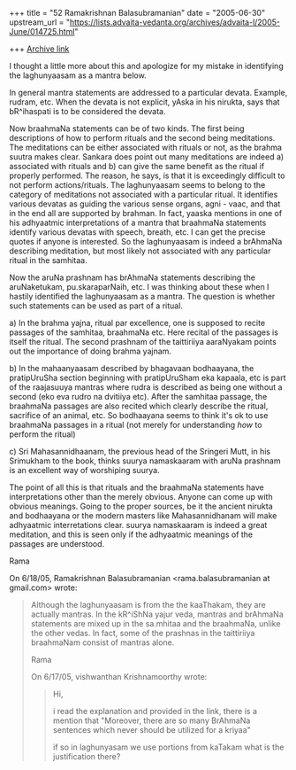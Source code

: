 +++
title = "52 Ramakrishnan Balasubramanian"
date = "2005-06-30"
upstream_url = "https://lists.advaita-vedanta.org/archives/advaita-l/2005-June/014725.html"

+++
[Archive link](https://lists.advaita-vedanta.org/archives/advaita-l/2005-June/014725.html)

I thought a little more about this and apologize for my mistake in
identifying the laghunyaasam as a mantra below.

In general mantra statements are addressed to a particular devata.
Example, rudram, etc. When the devata is not explicit, yAska in his
nirukta, says that bR^ihaspati is to be considered the devata.

Now braahmaNa statements can be of two kinds. The first being
descriptions of how to perform rituals and the second being
meditations. The meditations can be either associated with rituals or
not, as the brahma suutra makes clear. Sankara does point out many
meditations are indeed a) associated with rituals and b) can give the
same benefit as the ritual if properly performed. The reason, he says,
is that it is exceedingly difficult  to not perform actions/rituals.
The laghunyaasam seems to belong to the category of meditations not
associated with a particular ritual. It identifies various devatas as
guiding the various sense organs, agni - vaac, and that in the end all
are supported by brahman. In fact, yaaska mentions in one of his
adhyaatmic interpretations of a mantra that braahmaNa statements
identify various devatas with speech, breath, etc. I can get the
precise quotes if anyone is interested. So the laghunyaasam is indeed
a brAhmaNa describing meditation, but most likely not associated with
any particular ritual in the samhitaa.

Now the aruNa prashnam has brAhmaNa statements describing the
aruNaketukam, pu.skaraparNaih, etc. I was thinking about these when I
hastily identified the laghunyaasam as a mantra. The question is
whether such statements can be used as part of a ritual.

a) In the brahma yajna, ritual par excellence, one is supposed to
recite passages of the samhitaa, braahmaNa etc. Here recital of the
passages is itself the ritual. The second prashnam of the taittiriiya
aaraNyakam points out the importance of doing brahma yajnam.

b) In the mahaanyaasam described by bhagavaan bodhaayana, the
pratipUruSha section beginning with pratipUruSham eka kapaala, etc is
part of the raajasuuya mantras where rudra is described as being one
without a second (eko eva rudro na dvitiiya etc). After the samhitaa
passage, the braahmaNa passages are also recited which clearly
describe the ritual, sacrifice of an animal, etc. So bodhaayana seems
to think it's ok to use braahmaNa passages in a ritual (not merely for
understanding *how* to perform the ritual)

c) Sri Mahasannidhaanam, the previous head of the Sringeri Mutt, in
his Srimukham to the book, thinks suurya namaskaaram with aruNa
prashnam is an excellent way of worshiping suurya.

The point of all this is that rituals and the braahmaNa statements
have interpretations other than the merely obvious. Anyone can come up
with obvious meanings. Going to the proper sources, be it the ancient
nirukta and bodhaayana or the modern masters like Mahasannidhanam will
make adhyaatmic interretations clear. suurya namaskaaram is indeed a
great meditation, and this is seen only if the adhyaatmic meanings of
the passages are understood.

Rama

On 6/18/05, Ramakrishnan Balasubramanian <rama.balasubramanian at gmail.com> wrote:
> Although the laghunyaasam is from the the kaaThakam, they are actually
> mantras. In the kR^iShNa yajur veda, mantras and brAhmaNa statements
> are mixed up in the sa.mhitaa and the braahmaNa, unlike the other
> vedas. In fact, some of the prashnas in the taittiriiya braahmaNam
> consist of mantras alone.
> 
> Rama
> 
> On 6/17/05, vishwanthan Krishnamoorthy <krishvishy at yahoo.com> wrote:
> > Hi,
> >
> > i read the explanation and provided in the link, there
> > is a mention that
> > "Moreover, there are so many BrAhmaNa sentences which
> > never should be utilized for a kriyaa"
> >
> > if so in laghunyasam we use portions from kaTakam what
> > is the justification there?
>

